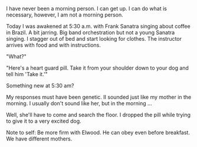 <html><body><p>I have never been a morning person. I can get up. I can do what is necessary, however, I am not a morning person.
</p><p>Today I was awakened at 5:30 a.m. with Frank Sanatra singing about coffee in Brazil. A bit jarring. Big band orchestration but not a young Sanatra singing. I stagger out of bed and start looking for clothes. The instructor arrives with food and with instructions. 
</p><p>"What?"
</p><p>"Here's a heart guard pill. Take it from your shoulder down to your dog and tell him 'Take it.'"
</p><p>Something new at 5:30 am?
</p><p>My responses must have been genetic. II sounded just like my mother in the morning. I usually don't sound like her, but in the morning ...
</p><p>Well, she'll have to come and search the floor. I dropped the pill while trying to give it to a very excited dog. 
</p><p>Note to self: Be more firm with Elwood. He can obey even before breakfast. We have different mothers.</p></body></html>
